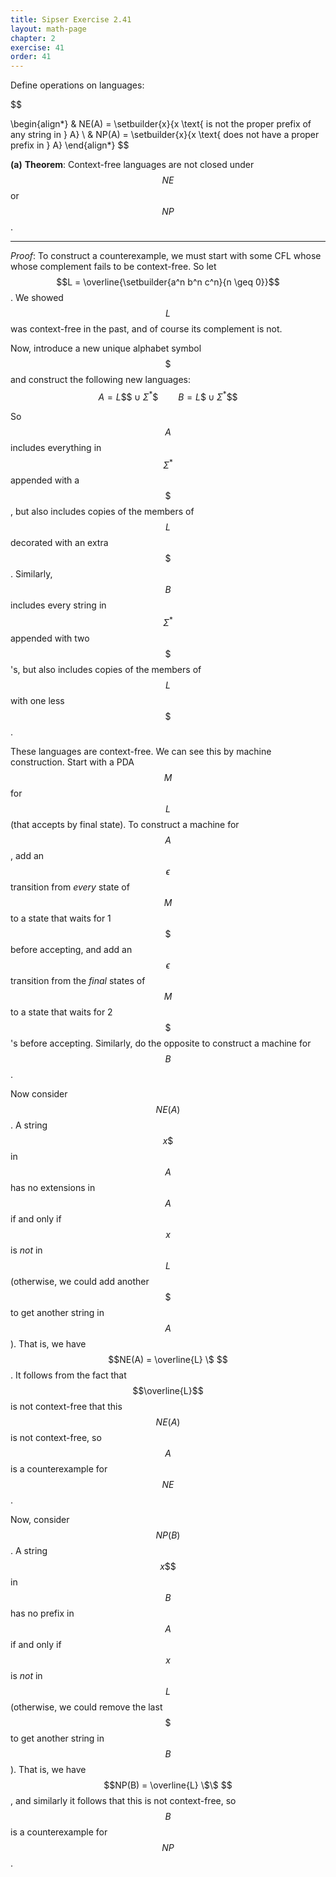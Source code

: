 ```yaml
---
title: Sipser Exercise 2.41
layout: math-page
chapter: 2
exercise: 41
order: 41
---
```



Define operations on languages:

$$

\begin{align*}
& NE(A) = \setbuilder{x}{x \text{ is not the proper prefix of any string in } A} \\
& NP(A) = \setbuilder{x}{x \text{ does not have a proper prefix in } A}
\end{align*}
$$

**(a)** **Theorem**: Context-free languages are not closed under $$NE$$ or $$NP$$.

----

*Proof*:
To construct a counterexample, we must start with some CFL whose whose complement fails to be context-free.
So let $$L = \overline{\setbuilder{a^n b^n c^n}{n \geq 0}}$$.
We showed $$L$$ was context-free in the past, and of course its complement is not.



Now, introduce a new unique alphabet symbol $$ \$ $$ and construct the following new languages:
$$
A = L \$\$ \cup \Sigma^* \$ \qquad B = L \$ \cup \Sigma^* \$ \$
$$

So $$A$$ includes everything in $$\Sigma^*$$ appended with a $$ \$ $$, but also includes copies of the members of $$L$$ decorated with an extra $$ \$ $$.
Similarly, $$B$$ includes every string in $$\Sigma^*$$ appended with two $$ \$ $$'s, but also includes copies of the members of $$L$$ with one less $$ \$ $$.


These languages are context-free.
We can see this by machine construction.
Start with a PDA $$M$$ for $$L$$ (that accepts by final state).
To construct a machine for $$A$$, add an $$\epsilon$$ transition from *every* state of $$M$$ to a state that waits for 1 $$ \$ $$ before accepting, and add an $$\epsilon$$ transition from the *final* states of $$M$$ to a state that waits for 2 $$ \$ $$'s before accepting.
Similarly, do the opposite to construct a machine for $$B$$.



Now consider $$NE(A)$$.
A string $$ x \$ $$ in $$A$$ has no extensions in $$A$$ if and only if $$x$$ is *not* in $$L$$ (otherwise, we could add another $$ \$ $$ to get another string in $$A$$).
That is, we have $$NE(A) = \overline{L} \$ $$.
It follows from the fact that $$\overline{L}$$ is not context-free that this $$NE(A)$$ is not context-free, so $$A$$ is a counterexample for $$NE$$.



Now, consider $$NP(B)$$.
A string $$ x \$\$ $$ in $$B$$ has no prefix in $$A$$ if and only if $$x$$ is *not* in $$L$$ (otherwise, we could remove the last $$ \$ $$ to get another string in $$B$$).
That is, we have $$NP(B) = \overline{L} \$\$ $$, and similarly it follows that this is not context-free, so $$B$$ is a counterexample for $$NP$$.